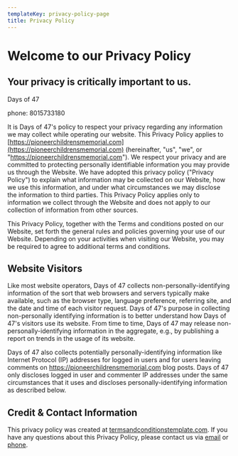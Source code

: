 ```yaml
---
templateKey: privacy-policy-page
title: Privacy Policy
---
```


# Welcome to our Privacy Policy

## Your privacy is critically important to us.

Days of 47

phone: 8015733180

It is Days of 47's policy to respect your privacy regarding any information we may collect while operating our website. This Privacy Policy applies to [https://pioneerchildrensmemorial.com](https://pioneerchildrensmemorial.com) (hereinafter, "us", "we", or "https://pioneerchildrensmemorial.com"). We respect your privacy and are committed to protecting personally identifiable information you may provide us through the Website. We have adopted this privacy policy ("Privacy Policy") to explain what information may be collected on our Website, how we use this information, and under what circumstances we may disclose the information to third parties. This Privacy Policy applies only to information we collect through the Website and does not apply to our collection of information from other sources.

This Privacy Policy, together with the Terms and conditions posted on our Website, set forth the general rules and policies governing your use of our Website. Depending on your activities when visiting our Website, you may be required to agree to additional terms and conditions.

## Website Visitors

Like most website operators, Days of 47 collects non-personally-identifying information of the sort that web browsers and servers typically make available, such as the browser type, language preference, referring site, and the date and time of each visitor request. Days of 47's purpose in collecting non-personally identifying information is to better understand how Days of 47's visitors use its website. From time to time, Days of 47 may release non-personally-identifying information in the aggregate, e.g., by publishing a report on trends in the usage of its website.

Days of 47 also collects potentially personally-identifying information like Internet Protocol (IP) addresses for logged in users and for users leaving comments on https://pioneerchildrensmemorial.com blog posts. Days of 47 only discloses logged in user and commenter IP addresses under the same circumstances that it uses and discloses personally-identifying information as described below.

## Credit & Contact Information

This privacy policy was created at [termsandconditionstemplate.com](https://termsandconditionstemplate.com/privacy-policy-generator/ "Privacy policy template generator"). If you have any questions about this Privacy Policy, please contact us via [email](mailto:gregjames189@gmail.com) or [phone](tel:8015733180).
